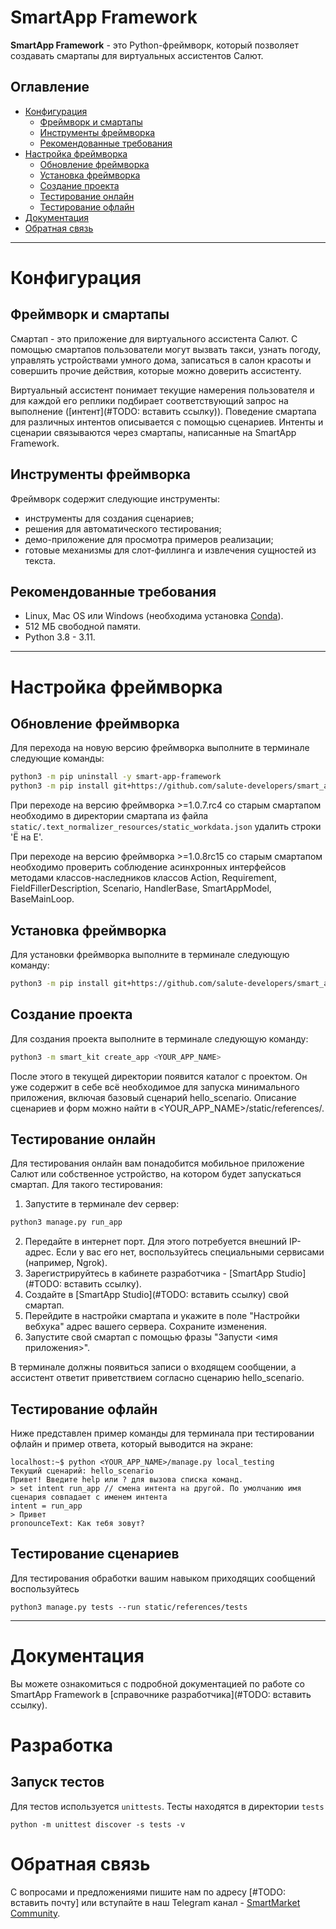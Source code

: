 # SmartApp Framework

**SmartApp Framework** - это Python-фреймворк, который позволяет создавать смартапы для виртуальных ассистентов Салют. 


## Оглавление
   * [Конфигурация](#Конфигурация)
     * [Фреймворк и смартапы](#Фреймворк)
     * [Инструменты фреймворка](#Инструменты)
     * [Рекомендованные требования](#Рекомендованные)
   * [Настройка фреймворка](#Настройка)
     * [Обновление фреймворка](#Обновление)
     * [Установка фреймворка](#Установка)
     * [Создание проекта](#Создание)
     * [Тестирование онлайн](#Тестирование) 
     * [Тестирование офлайн](#Тестирование)    
   * [Документация](#Документация)
   * [Обратная связь](#Обратная)

____

# Конфигурация

## Фреймворк и смартапы

Смартап - это приложение для виртуального ассистента Салют. С помощью смартапов пользователи могут вызвать такси, узнать погоду, управлять устройствами умного дома, записаться в салон красоты и совершить прочие действия, которые можно доверить ассистенту. 

Виртуальный ассистент понимает текущие намерения пользователя и для каждой его реплики подбирает соответствующий запрос на выполнение ([интент](#TODO: вставить ссылку)). Поведение смартапа для различных интентов описывается с помощью сценариев. Интенты и сценарии связываются через смартапы, написанные на SmartApp Framework. 


## Инструменты фреймворка

Фреймворк содержит следующие инструменты:

* инструменты для создания сценариев;
* решения для автоматического тестирования;
* демо-приложение для просмотра примеров реализации; 
* готовые механизмы для слот-филлинга и извлечения сущностей из текста. 


## Рекомендованные требования

* Linux, Mac OS или Windows (необходима установка [Conda](https://docs.conda.io/en/latest/)).
* 512 МБ свободной памяти.
* Python 3.8 - 3.11.

____



# Настройка фреймворка

## Обновление фреймворка

Для перехода на новую версию фреймворка выполните в терминале следующие команды:

```bash
python3 -m pip uninstall -y smart-app-framework
python3 -m pip install git+https://github.com/salute-developers/smart_app_framework@main
```

При переходе на версию фреймворка >=1.0.7.rc4 со старым смартапом необходимо в директории смартапа из файла ```static/.text_normalizer_resources/static_workdata.json``` удалить строки 'Ё на Е'.

При переходе на версию фреймворка >=1.0.8rc15 со старым смартапом необходимо проверить соблюдение асинхронных
интерфейсов методами классов-наследников классов Action, Requirement, FieldFillerDescription, Scenario, HandlerBase, 
SmartAppModel, BaseMainLoop.

## Установка фреймворка

Для установки фреймворка выполните в терминале следующую команду:

```bash
python3 -m pip install git+https://github.com/salute-developers/smart_app_framework@main
```

## Создание проекта

Для создания проекта выполните в терминале следующую команду:
```bash
python3 -m smart_kit create_app <YOUR_APP_NAME>
```
После этого в текущей директории появится каталог с проектом. Он уже содержит в себе всё необходимое для запуска минимального приложения, включая базовый сценарий hello_scenario. Описание сценариев и форм можно найти в <YOUR_APP_NAME>/static/references/.


## Тестирование онлайн

Для тестирования онлайн вам понадобится мобильное приложение Салют или собственное устройство, на котором будет запускаться смартап. Для такого тестирования:

1. Запустите в терминале dev сервер:

```bash
python3 manage.py run_app
```

2. Передайте в интернет порт. Для этого потребуется внешний IP-адрес. Если у вас его нет, воспользуйтесь специальными сервисами (например, Ngrok).
3. Зарегистрируйтесь в кабинете разработчика - [SmartApp Studio](#TODO: вставить ссылку).
4. Создайте в [SmartApp Studio](#TODO: вставить ссылку) свой смартап. 
5. Перейдите в настройки смартапа и укажите в поле "Настройки вебхука" адрес вашего сервера. Сохраните изменения.
6. Запустите свой смартап с помощью фразы "Запусти <имя приложения>". 

В терминале должны появиться записи о входящем сообщении, а ассистент ответит приветствием согласно сценарию hello_scenario.


## Тестирование офлайн

Ниже представлен пример команды для терминала при тестировании офлайн и пример ответа, который выводится на экране: 
```console
localhost:~$ python <YOUR_APP_NAME>/manage.py local_testing
Текущий сценарий: hello_scenario
Привет! Введите help или ? для вызова списка команд.
> set intent run_app // смена интента на другой. По умолчанию имя сценария совпадает с именем интента
intent = run_app
> Привет
pronounceText: Как тебя зовут?
```


## Тестирование сценариев

Для тестирования обработки вашим навыком приходящих сообщений воспользуйтесь 
```console
python3 manage.py tests --run static/references/tests
```


____



# Документация

Вы можете ознакомиться с подробной документацией по работе со SmartApp Framework в [справочнике разработчика](#TODO: вставить ссылку).

# Разработка

## Запуск тестов

Для тестов используется `unittests`.
Тесты находятся в директории `tests`

```shell
python -m unittest discover -s tests -v
```

# Обратная связь

C вопросами и предложениями пишите нам по адресу [#TODO: вставить почту] или вступайте в 
наш Telegram канал - [SmartMarket Community](https://t.me/smartmarket_community). 
